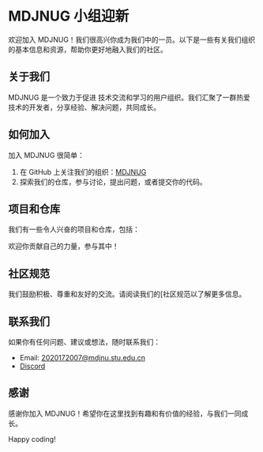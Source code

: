 # MDJNUG 小组迎新

欢迎加入 MDJNUG！我们很高兴你成为我们中的一员。以下是一些有关我们组织的基本信息和资源，帮助你更好地融入我们的社区。

## 关于我们

MDJNUG 是一个致力于促进 技术交流和学习的用户组织。我们汇聚了一群热爱  技术的开发者，分享经验、解决问题，共同成长。

## 如何加入

加入 MDJNUG 很简单：
1. 在 GitHub 上关注我们的组织：[MDJNUG](https://github.com/MDJNUG)
2. 探索我们的仓库，参与讨论，提出问题，或者提交你的代码。

## 项目和仓库

我们有一些令人兴奋的项目和仓库，包括：

欢迎你贡献自己的力量，参与其中！

## 社区规范

我们鼓励积极、尊重和友好的交流。请阅读我们的[社区规范以了解更多信息。

## 联系我们

如果你有任何问题、建议或想法，随时联系我们：
- Email: 2020172007@mdjnu.stu.edu.cn
- [Discord](https://discord.gg/rksF276MV9)

## 感谢

感谢你加入 MDJNUG！希望你在这里找到有趣和有价值的经验，与我们一同成长。

Happy coding!
